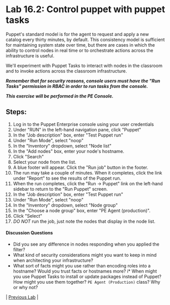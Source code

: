 # Lab 16.2: Control puppet with puppet tasks

Puppet's standard model is for the agent to request and apply a new catalog every thirty minutes, by default. This consistency model is sufficient for maintaining system state over time,  but there are cases in which the ability to control nodes in real time or to orchestrate actions across the infrastructure is useful.

We'll experiment with Puppet Tasks to interact with nodes in the classroom and to invoke actions across the classroom infrastructure.

**_Remember that for security reasons, console users must have the "Run Tasks" permission in RBAC in order to run tasks from the console._**

**_This exercise will be performed in the PE Console._**

## Steps:

1. Log in to the Puppet Enterprise console using your user credentials
1. Under "RUN" in the left-hand navigation pane, click "Puppet"
1. In the "Job description" box, enter "Test Puppet run"
1. Under "Run Mode", select "noop"
1. In the "Inventory" dropdown, select "Node list"
1. In the "Add nodes" box, enter your node's hostname.
1. Click "Search"
1. Select your node from the list.
1. A blue footer will appear. Click the "Run job" button in the footer.
1. The run may take a couple of minutes. When it completes, click the link under "Report" to see the results of the Puppet run.
1. When the run completes, click the "Run -> Puppet" link on the left-hand sidebar to return to the "Run Puppet" screen.
1. In the "Job description" box, enter "Test Puppet run"
1. Under "Run Mode", select "noop"
1. In the "Inventory" dropdown, select "Node group"
1. In the "Choose a node group" box, enter "PE Agent (production)".
1. Click "Select"
1. _DO NOT_ run the job, just note the nodes that display in the node list.

#### Discussion Questions
* Did you see any difference in nodes responding when you applied the filter?
* What kind of security considerations might you want to keep in mind when
  architecting your infrastructure?
* What sort of facts might you use rather than encoding roles into a hostname?
  Would you trust facts or hostnames more?
i* When might you use Puppet Tasks to install or update packages instead of Puppet?
  How might you use them together?
  `PE Agent (Production)` class? Why or why not?

|  [Previous Lab](../lab-16.1-Inventory-reports)  |
